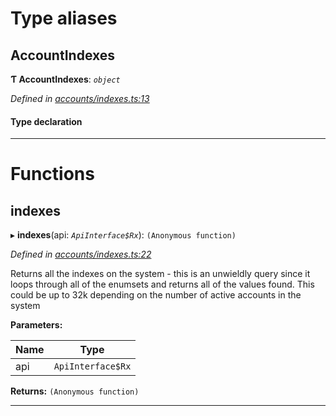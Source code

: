 

# Type aliases

<a id="accountindexes"></a>

##  AccountIndexes

**Ƭ AccountIndexes**: *`object`*

*Defined in [accounts/indexes.ts:13](https://github.com/polkadot-js/api/blob/168b12d/packages/api-derive/src/accounts/indexes.ts#L13)*

#### Type declaration

[index: `string`]: `AccountIndex`

___

# Functions

<a id="indexes"></a>

##  indexes

▸ **indexes**(api: *`ApiInterface$Rx`*): `(Anonymous function)`

*Defined in [accounts/indexes.ts:22](https://github.com/polkadot-js/api/blob/168b12d/packages/api-derive/src/accounts/indexes.ts#L22)*

Returns all the indexes on the system - this is an unwieldly query since it loops through all of the enumsets and returns all of the values found. This could be up to 32k depending on the number of active accounts in the system

**Parameters:**

| Name | Type |
| ------ | ------ |
| api | `ApiInterface$Rx` |

**Returns:** `(Anonymous function)`

___


